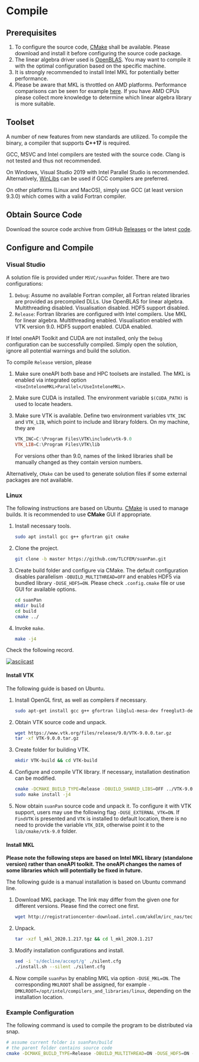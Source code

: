# Compile

## Prerequisites

1. To configure the source code, [CMake](https://cmake.org/download/) shall be available. Please download and install it before configuring the source code package.
2. The linear algebra driver used is [OpenBLAS](https://github.com/xianyi/OpenBLAS). You may want to compile it with the optimal configuration based on the specific machine.
3. It is strongly recommended to install Intel MKL for potentially better performance.
4. Please be aware that MKL is throttled on AMD platforms. Performance comparisons can be seen for example [here](https://github.com/flame/blis/blob/master/docs/Performance.md). If you have AMD CPUs please collect more knowledge to determine which linear algebra library is more suitable.

## Toolset

A number of new features from new standards are utilized. To compile the binary, a compiler that supports **C++17** is required.

GCC, MSVC and Intel compilers are tested with the source code. Clang is not tested and thus not recommended.

On Windows, Visual Studio 2019 with Intel Parallel Studio is recommended. Alternatively, [WinLibs](http://winlibs.com/) can be used if GCC compilers are preferred.

On other platforms (Linux and MacOS), simply use GCC (at least version 9.3.0) which comes with a valid Fortran compiler.

## Obtain Source Code

Download the source code archive from GitHub [Releases](https://github.com/TLCFEM/suanPan/releases) or the latest [code](https://github.com/TLCFEM/suanPan/archive/master.zip).

## Configure and Compile

### Visual Studio

A solution file is provided under `MSVC/suanPan` folder. There are two configurations:

1. `Debug`: Assume no available Fortran compiler, all Fortran related libraries are provided as precompiled DLLs. Use OpenBLAS for linear algebra. Multithreading disabled. Visualisation disabled. HDF5 support disabled.
2. `Release`: Fortran libraries are configured with Intel compilers. Use MKL for linear algebra. Multithreading enabled. Visualisation enabled with VTK version 9.0. HDF5 support enabled. CUDA enabled.

If Intel oneAPI Toolkit and CUDA are not installed, only the `Debug` configuration can be successfully compiled. Simply open the solution, ignore all potential warnings and build the solution.

To compile `Release` version, please

1. Make sure oneAPI both base and HPC toolsets are installed. The MKL is enabled via integrated option `<UseInteloneMKL>Parallel</UseInteloneMKL>`.
2. Make sure CUDA is installed. The environment variable `$(CUDA_PATH)` is used to locate headers.
3. Make sure VTK is available. Define two environment variables `VTK_INC` and `VTK_LIB`, which point to include and library folders. On my machine, they are

   ```powershell
   VTK_INC=C:\Program Files\VTK\include\vtk-9.0
   VTK_LIB=C:\Program Files\VTK\lib
   ```

   For versions other than 9.0, names of the linked libraries shall be manually changed as they contain version numbers.

Alternatively, `CMake` can be used to generate solution files if some external packages are not available.

### Linux

The following instructions are based on Ubuntu. [CMake](https://cmake.org/) is used to manage builds. It is recommended to use **CMake** GUI if appropriate.

1. Install necessary tools.

    ```bash
    sudo apt install gcc g++ gfortran git cmake
    ```

2. Clone the project.

    ```bash
    git clone -b master https://github.com/TLCFEM/suanPan.git
    ```

3. Create build folder and configure via CMake. The default configuration disables parallelism `-DBUILD_MULTITHREAD=OFF` and enables HDF5 via bundled library `-DUSE_HDF5=ON`. Please check `.config.cmake` file or use GUI for available options.

    ```bash
    cd suanPan
    mkdir build
    cd build
    cmake ../
    ```

4. Invoke `make`.

    ```bash
    make -j4
    ```

Check the following record.

[![asciicast](https://asciinema.org/a/382311.svg)](https://asciinema.org/a/382311)

#### Install VTK

The following guide is based on Ubuntu.

1. Install OpenGL first, as well as compilers if necessary.

    ```bash
    sudo apt-get install gcc g++ gfortran libglu1-mesa-dev freeglut3-dev mesa-common-dev
    ```

2. Obtain VTK source code and unpack.

    ```bash
    wget https://www.vtk.org/files/release/9.0/VTK-9.0.0.tar.gz
    tar -xf VTK-9.0.0.tar.gz
    ```

3. Create folder for building VTK.

    ```bash
    mkdir VTK-build && cd VTK-build
    ```

4. Configure and compile VTK library. If necessary, installation destination can be modified.

    ```bash
    cmake -DCMAKE_BUILD_TYPE=Release -DBUILD_SHARED_LIBS=OFF ../VTK-9.0.0
    sudo make install -j4
    ```

5. Now obtain `suanPan` source code and unpack it. To configure it with VTK support, users may use the following flag `-DUSE_EXTERNAL_VTK=ON`. If `FindVTK` is presented and `VTK` is installed to default location, there is no need to provide the variable `VTK_DIR`, otherwise point it to the `lib/cmake/vtk-9.0` folder.

#### Install MKL

**Please note the following steps are based on Intel MKL library (standalone version) rather than oneAPI toolkit. The oneAPI changes the names of some libraries which will potentially be fixed in future.**

The following guide is a manual installation is based on Ubuntu command line.

1. Download MKL package. The link may differ from the given one for different versions. Please find the correct one first.

    ```bash
    wget http://registrationcenter-download.intel.com/akdlm/irc_nas/tec/16533/l_mkl_2020.1.217.tgz
    ```

2. Unpack.

    ```bash
    tar -xzf l_mkl_2020.1.217.tgz && cd l_mkl_2020.1.217
    ```

3. Modify installation configurations and install.

    ```bash
    sed -i 's/decline/accept/g' ./silent.cfg
    ./install.sh --silent ./silent.cfg
    ```

4. Now compile `suanPan` by enabling MKL via option `-DUSE_MKL=ON`. The corresponding `MKLROOT` shall be assigned, for example `-DMKLROOT=/opt/intel/compilers_and_libraries/linux`, depending on the installation location.

### Example Configuration

The following command is used to compile the program to be distributed via snap.

```bash
# assume current folder is suanPan/build
# the parent folder contains source code
cmake -DCMAKE_BUILD_TYPE=Release -DBUILD_MULTITHREAD=ON -DUSE_HDF5=ON -DUSE_EXTERNAL_VTK=ON -DUSE_MKL=ON -DMKLROOT=/opt/intel/compilers_and_libraries/linux ..
```
